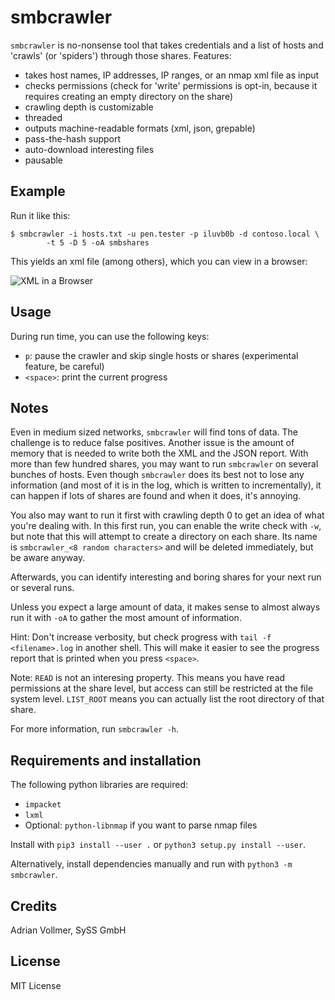smbcrawler
==========

`smbcrawler` is no-nonsense tool that takes credentials and a list of hosts
and 'crawls' (or 'spiders') through those shares. Features:

* takes host names, IP addresses, IP ranges, or an nmap xml file as input
* checks permissions (check for 'write' permissions is opt-in, because it
  requires creating an empty directory on the share)
* crawling depth is customizable
* threaded
* outputs machine-readable formats (xml, json, grepable)
* pass-the-hash support
* auto-download interesting files
* pausable


Example
-------

Run it like this:

```
$ smbcrawler -i hosts.txt -u pen.tester -p iluvb0b -d contoso.local \
        -t 5 -D 5 -oA smbshares
```

This yields an xml file (among others), which you can view in a browser:

![XML in a Browser](https://github.com/SySS-Research/smbcrawler/blob/main/img/xml-browser.png)


Usage
-----

During run time, you can use the following keys:

* `p`: pause the crawler and skip single hosts or shares (experimental
  feature, be careful)
* `<space>`: print the current progress


Notes
-----

Even in medium sized networks, `smbcrawler` will find tons of data. The
challenge is to reduce false positives. Another issue is the amount of
memory that is needed to write both the XML and the JSON report. With more
than few hundred shares, you may want to run `smbcrawler` on several bunches of
hosts. Even though `smbcrawler` does its best not to lose any information (and most
of it is in the log, which is written to incrementally), it can happen if
lots of shares are found and when it does, it's annoying.

You also may want to run it first with crawling depth 0 to get an idea of
what you're dealing with. In this first run, you can enable the write check
with `-w`, but note that this will attempt to create a directory on each share.
Its name is `smbcrawler_<8 random characters>` and will be deleted
immediately, but be aware anyway.

Afterwards, you can identify interesting and boring shares for your next run
or several runs.

Unless you expect a large amount of data, it makes sense to almost always
run it with `-oA` to gather the most amount of information.

Hint: Don't increase verbosity, but check progress with `tail -f
<filename>.log` in another shell. This will make it easier to see the
progress report that is printed when you press `<space>`.

Note: `READ` is not an interesing property. This means you have read
permissions at the share level, but access can still be restricted at the
file system level. `LIST_ROOT` means you can actually list the root
directory of that share.

For more information, run `smbcrawler -h`.


Requirements and installation
-----------------------------

The following python libraries are required:

* `impacket`
* `lxml`
* Optional: `python-libnmap` if you want to parse nmap files

Install with `pip3 install --user .` or `python3 setup.py install --user`.

Alternatively, install dependencies manually and run with `python3 -m smbcrawler`.


Credits
-------

Adrian Vollmer, SySS GmbH


License
-------

MIT License
